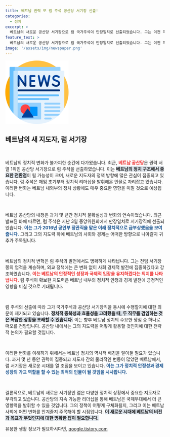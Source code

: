 ```yaml
---
title: 베트남 권력 또 럼 주석 공산당 서기장 선출!
categories:
  - 정치
excerpt: >
  베트남의 새로운 공산당 서기장으로 럼 국가주석이 만장일치로 선출되었습니다. 그는 이전 지도자를 계승하며 외교 정책의 변화를 예고하며 사회경제적 발전에 집중하겠다고 밝혔습니다.
feature_text: >
  베트남의 새로운 공산당 서기장으로 럼 국가주석이 만장일치로 선출되었습니다. 그는 이전 지도자를 계승하며 외교 정책의 변화를 예고하며 사회경제적 발전에 집중하겠다고 밝혔습니다.
image: '/assets/img/newspaper.png'
---
```


<p><img src="/assets/img/newspaper.png" alt="kimp 속보" /></p>

<h2 data-ke-size="size26">베트남의 새 지도자, 럼 서기장</h2>

<p data-ke-size="size16">&nbsp;</p>

<p>베트남의 정치적 변화가 불가피한 순간에 다가왔습니다. 최근, <b><span style="color: #ee2323;">베트남 공산당</span></b>은 권력 서열 1위인 공산당 서기장으로 럼 주석을 선출하였습니다. 이는 <b><span style="background-color: #21538527;">베트남의 정치 구조에서 중요한 전환점</span></b>이 될 가능성이 크며, 새로운 지도자의 정책 방향에 많은 관심이 집중되고 있습니다. 럼 주석은 재임 초기부터 정치적 리더십을 발휘해온 인물로 자리잡고 있습니다. 이러한 변화는 베트남 내외부의 정치 상황에도 매우 중요한 영향을 미칠 것으로 예상됩니다.</p>

<p data-ke-size="size16">&nbsp;</p>

<p>베트남 공산당의 내정은 과거 몇 년간 정치적 불확실성과 변화의 연속이었습니다. 최근 발표된 바에 따르면, 럼 주석은 지난 3일 중앙위원회에서 만장일치로 서기장직에 선출되었습니다. <b><span style="color: #1a5490;">이는 그가 2016년 공안부 장관직을 맡은 이래 정치적으로 급부상했음을 보여줍니다.</span></b> 그리고 그의 지도력 하에 베트남의 사회와 경제는 어떠한 방향으로 나아갈지 귀추가 주목됩니다.</p>

<p data-ke-size="size16">&nbsp;</p>

<p>베트남의 정치적 변혁은 럼 주석의 발언에서도 명확하게 나타납니다. 그는 전임 서기장 쫑의 업적을 계승하며, 외교 정책에는 큰 변화 없이 사회 경제적 발전에 집중하겠다고 강조하였습니다. <b><span style="color: #ee2323;">이는 베트남의 안정적인 성장과 국제적 입장을 유지하겠다는 의지를 나타냅니다.</span></b> 럼 주석이 확보한 지도력은 베트남 내부의 정치적 안정과 경제 발전에 긍정적인 영향을 미칠 것으로 기대됩니다.</p>

<p data-ke-size="size16">&nbsp;</p>

<p>럼 주석의 선출에 따라 그가 국가주석과 공산당 서기장직을 동시에 수행할지에 대한 의문이 제기되고 있습니다. <b><span style="background-color: #21538527;">정치적 중복성과 효율성을 고려했을 때, 두 직무를 겸임하는 것은 복잡한 상황을 초래할 수 있습니다.</span></b> 이는 향후 베트남 정치의 주요한 쟁점 중 하나로 떠오를 전망입니다. 공산당 내에서는 그의 지도력을 어떻게 활용할 것인지에 대한 전략적 논의가 필요할 것입니다.</p>

<p data-ke-size="size16">&nbsp;</p>

<p>이러한 변화를 이해하기 위해서는 베트남 정치의 역사적 배경을 알아둘 필요가 있습니다. 과거 몇 년 동안 권력이 집중되고 지도자 간의 물리적인 변동이 많았던 베트남에서, 럼 서기장은 새로운 시대를 열 조짐을 보이고 있습니다. <b><span style="color: #1a5490;">이는 그가 정치적 안정성과 경제 성장의 가교 역할을 할 수 있는 최적의 인물이 될 것임을 시사합니다.</span></b></p>

<p data-ke-size="size16">&nbsp;</p>

<p>결론적으로, 베트남의 새로운 서기장인 럼은 다양한 정치적 상황에서 중요한 지도자로 부각되고 있습니다. 공산당의 지속 가능한 리더십을 통해 베트남은 국제무대에서 더 큰 영향력을 발휘할 수 있을 것입니다. 그의 정책이 어떻게 구체화될지, 그리고 이는 베트남 사회에 어떤 변화를 안겨줄지 주목해야 할 시점입니다. <b><span style="background-color: #21538527;">이 새로운 시대에 베트남의 비전과 목표가 무엇인지에 대한 명확한 답이 필요합니다.</span></b></p>
유용한 생활 정보가 필요하시다면, <a href="https://qoogle.tistory.com" rel="dofollow">qoogle.tistory.com</a>


